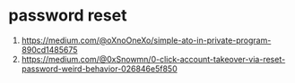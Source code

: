  # password reset

 1. https://medium.com/@oXnoOneXo/simple-ato-in-private-program-890cd1485675
 2. https://medium.com/@0xSnowmn/0-click-account-takeover-via-reset-password-weird-behavior-026846e5f850
